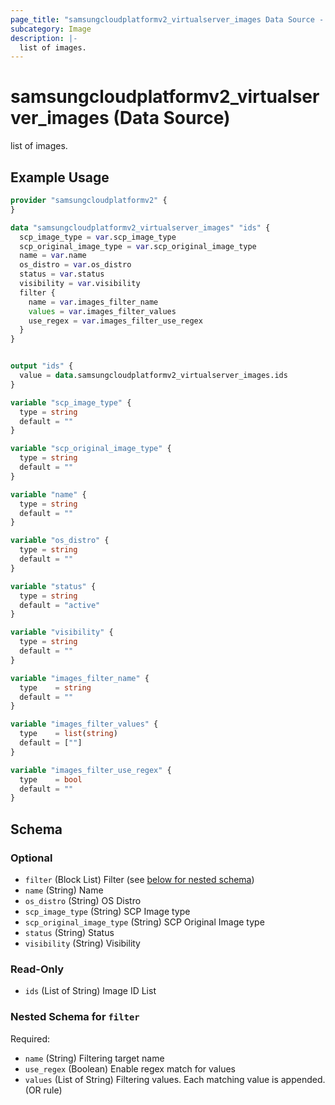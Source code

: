 ```yaml
---
page_title: "samsungcloudplatformv2_virtualserver_images Data Source - samsungcloudplatformv2"
subcategory: Image
description: |-
  list of images.
---
```


# samsungcloudplatformv2_virtualserver_images (Data Source)

list of images.

## Example Usage

```terraform
provider "samsungcloudplatformv2" {
}

data "samsungcloudplatformv2_virtualserver_images" "ids" {
  scp_image_type = var.scp_image_type
  scp_original_image_type = var.scp_original_image_type
  name = var.name
  os_distro = var.os_distro
  status = var.status
  visibility = var.visibility
  filter {
    name = var.images_filter_name
    values = var.images_filter_values
    use_regex = var.images_filter_use_regex
  }
}


output "ids" {
  value = data.samsungcloudplatformv2_virtualserver_images.ids
}

variable "scp_image_type" {
  type = string
  default = ""
}

variable "scp_original_image_type" {
  type = string
  default = ""
}

variable "name" {
  type = string
  default = ""
}

variable "os_distro" {
  type = string
  default = ""
}

variable "status" {
  type = string
  default = "active"
}

variable "visibility" {
  type = string
  default = ""
}

variable "images_filter_name" {
  type    = string
  default = ""
}

variable "images_filter_values" {
  type    = list(string)
  default = [""]
}

variable "images_filter_use_regex" {
  type    = bool
  default = ""
}
```

<!-- schema generated by tfplugindocs -->
## Schema

### Optional

- `filter` (Block List) Filter (see [below for nested schema](#nestedblock--filter))
- `name` (String) Name
- `os_distro` (String) OS Distro
- `scp_image_type` (String) SCP Image type
- `scp_original_image_type` (String) SCP Original Image type
- `status` (String) Status
- `visibility` (String) Visibility

### Read-Only

- `ids` (List of String) Image ID List

<a id="nestedblock--filter"></a>
### Nested Schema for `filter`

Required:

- `name` (String) Filtering target name
- `use_regex` (Boolean) Enable regex match for values
- `values` (List of String) Filtering values. Each matching value is appended. (OR rule)